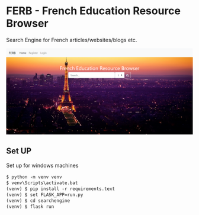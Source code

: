 # FERB - French Education Resource Browser
Search Engine for French articles/websites/blogs etc.

![screenshot](screenshot.png)


## Set UP
Set up for windows machines

```
$ python -m venv venv
$ venv\Scripts\activate.bat
(venv) $ pip install -r requirements.text
(venv) $ set FLASK_APP=run.py
(venv) $ cd searchengine
(venv) $ flask run

```

